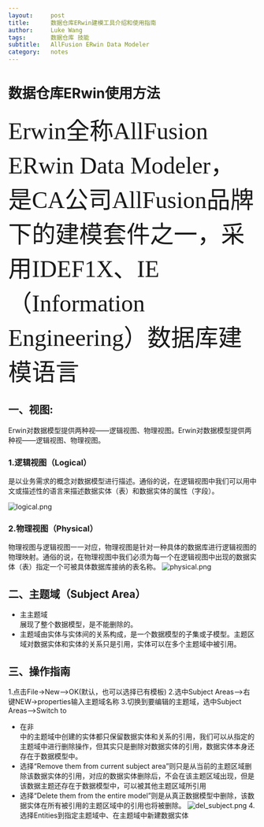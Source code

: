 ```yaml
---
layout:     post
title:      数据仓库ERwin建模工具介绍和使用指南
author:    	Luke Wang
tags: 		数据仓库 技能
subtitle:   AllFusion ERwin Data Modeler
category:  	notes
---
```

数据仓库ERwin使用方法
==

<font size=15 face="黑体">Erwin全称AllFusion ERwin Data Modeler，是CA公司AllFusion品牌下的建模套件之一，采用IDEF1X、IE（Information Engineering）数据库建模语言</font>

## 一、视图: 
Erwin对数据模型提供两种视——逻辑视图、物理视图。Erwin对数据模型提供两种视——逻辑视图、物理视图。

### 1.逻辑视图（Logical）
是以业务需求的概念对数据模型进行描述。通俗的说，在逻辑视图中我们可以用中文或描述性的语言来描述数据实体（表）和数据实体的属性（字段）。

![logical.png](https://i.loli.net/2019/09/25/uVCLeg8z75Yl1Rs.png)

### 2.物理视图（Physical）
物理视图与逻辑视图一一对应，物理视图是针对一种具体的数据库进行逻辑视图的物理映射。通俗的说，在物理视图中我们必须为每一个在逻辑视图中出现的数据实体（表）指定一个可被具体数据库接纳的表名称。
![physical.png](https://i.loli.net/2019/09/25/Dwqr4CRmTOfXhiM.png)

## 二、主题域（Subject Area）
* 主主题域<Main Subject Area>展现了整个数据模型，是不能删除的。
* 主题域由实体与实体间的关系构成，是一个数据模型的子集或子模型。主题区域对数据实体和实体的关系只是引用，实体可以在多个主题域中被引用。


## 三、操作指南
1.点击File->New—>OK(默认，也可以选择已有模板)
2.选中Subject Areas—>右键NEW->properties输入主题域名称
3.切换到要编辑的主题域，选中Subject Areas—>Switch to
* 在非<Main Subject Area>中的主题域中创建的实体都只保留数据实体和关系的引用，我们可以从指定的主题域中进行删除操作，但其实只是删除对数据实体的引用，数据实体本身还存在于数据模型中。
* 选择“Remove them from current subject area”则只是从当前的主题区域删除该数据实体的引用，对应的数据实体删除后，不会在该主题区域出现，但是该数据主题还存在于数据模型中，可以被其他主题区域所引用
* 选择“Delete them from the entire model”则是从真正数据模型中删除，该数据实体在所有被引用的主题区域中的引用也将被删除。
![del_subject.png](https://i.loli.net/2019/09/25/woN4BmGPeF3TJRO.png)
4.选择Entities到指定主题域中、在主题域中新建数据实体